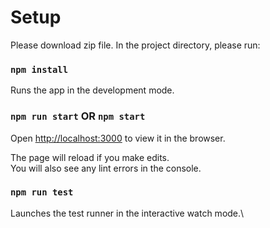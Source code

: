 # Setup

Please download zip file.
In the project directory, please run:

### `npm install`

Runs the app in the development mode.

### `npm run start` OR `npm start`

Open [http://localhost:3000](http://localhost:3000) to view it in the browser.

The page will reload if you make edits.\
You will also see any lint errors in the console.

### `npm run test`

Launches the test runner in the interactive watch mode.\
